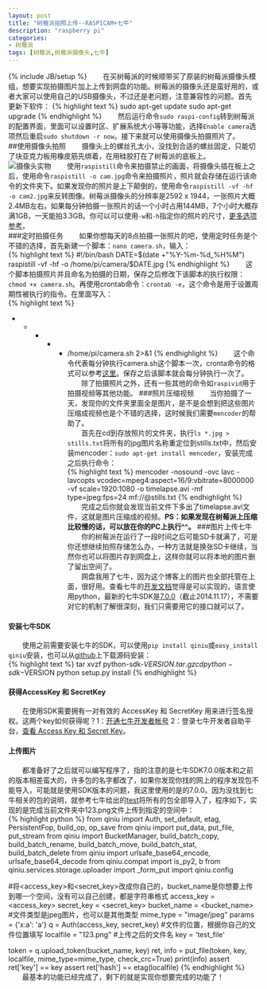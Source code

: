```yaml
---
layout: post
title: "树莓派拍照上传--RASPICAM+七牛"
description: "raspberry pi"
categories: 
- 树莓派
tags: [树莓派,树莓派摄像头,七牛]
---
```

{% include JB/setup %}
　　在买树莓派的时候顺带买了原装的树莓派摄像头模组，想要实现拍摄图片加上上传到网盘的功能。树莓派的摄像头还是蛮好用的，或者大家可以使用自己的USB摄像头，不过还是老问题，注意兼容性的问题。首先更新下软件：
{% highlight text %}
sudo apt-get update
sudo apt-get upgrade
{% endhighlight %}
　　然后运行命令`sudo raspi-config`转到树莓派的配置界面，里面可以设置时区、扩展系统大小等等功能，选择`Enable camera`选项然后重启`sudo shutdown -r now`。接下来就可以使用摄像头拍摄照片了。  
##使用摄像头拍照
　　摄像头上的螺丝孔太小，没找到合适的螺丝固定，只能切了块亚克力板用橡皮筋先绑着，在用硅胶打在了树莓派的底板上。  
![摄像头实物]()
　　使用`raspistill`命令来拍摄禁止的画面，将摄像头插在板上之后，使用命令`raspistill -o cam.jpg`命令来拍摄照片，照片就会存储在运行该命令的文件夹下。如果发现你的照片是上下颠倒的，使用命令`raspistill -vf -hf -o cam2.jpg`来反转图像。树莓派摄像头的分辨率是2592 x 1944，一张照片大概2.4MB左右。如果每分钟拍摄一张照片的话一个小时占用144MB，7个小时大概存满1GB，一天能拍3.3GB。你可以可以使用`-w`和`-h`指定你的照片的尺寸，[更多选项参考](http://dreamcolor.net/archives/raspicam-documentation.html)。  
###定时拍摄任务
　　如果你想每天的8点拍摄一张照片的吧，使用定时任务是个不错的选择，首先新建一个脚本：`nano camera.sh`，输入：  
{% highlight text %}
#!/bin/bash
DATE=$(date +"%Y-%m-%d_%H%M")
raspistill -vf -hf -o /home/pi/camera/$DATE.jpg
{% endhighlight %}
　　这个脚本拍摄照片并且命名为拍摄的日期，保存之后修改下该脚本的执行权限：`chmod +x camera.sh`。再使用crontab命令：`crontab -e`，这个命令是用于设置周期性被执行的指令。在里面写入：  
{% highlight text %}
* * * * * /home/pi/camera.sh 2>&1
{% endhighlight %}
　　这个命令代表每分钟执行camera.sh这个脚本一次，cronta命令的格式可以参考[这里](http://baike.baidu.com/view/1229061.htm)。保存之后该脚本就会每分钟执行一次了。  
　　除了拍摄照片之外，还有一些其他的命令如`raspivid`用于拍摄视频等其他功能。
###照片压缩视频
　　当你拍摄了一天，发现你的文件夹里面全是图片，是不是会想到把这些图片压缩成视频也是个不错的选择，这时候我们需要`mencoder`的帮助了。  
　　首先在cd到存放照片的文件夹，执行`ls *.jpg > stills.txt`将所有的jpg图片名称重定位到stills.txt中，然后安装mencoder：`sudo apt-get install mencoder`，安装完成之后执行命令：  
{% highlight text %}
mencoder -nosound -ovc lavc -lavcopts vcodec=mpeg4:aspect=16/9:vbitrate=8000000 -vf scale=1920:1080 -o timelapse.avi -mf type=jpeg:fps=24 mf://@stills.txt
{% endhighlight %}
　　完成之后你就会发现当前文件下多出了timelapse.avi文件，这就是图片压缩成的视频。**PS：如果发现在树莓派上压缩比较慢的话，可以放在你的PC上执行^^。**
###图片上传七牛
　　你的树莓派在运行了一段时间之后可能SD卡就满了，可是你还想继续拍照存储怎么办，一种方法就是换张SD卡继续，当然你也可以将图片存到网盘上，这样你就可以将本地的图片删了留出空间了。  
　　网盘我用了七牛，因为这个博客上的图片也全部托管在上面，很好用。查看七牛的[开发文档](http://developer.qiniu.com/)觉得是可以实现的，语言使用python，最新的七牛SDK是[7.0.0](https://github.com/qiniu/python-sdk/tags)（截止2014.11.17），不需要对它的机制了解很深刻，我们只需要用它的接口就可以了。  
#### 安装七牛SDK ####
　　使用之前需要安装七牛的SDK，可以使用`pip install qiniu`或`easy_install qiniu`安装，也可以从[github](https://github.com/qiniu/python-sdk/tags)上下载源码安装：  
{% highlight text %}
tar xvzf python-sdk-$VERSION.tar.gz
cd python-sdk-$VERSION
python setup.py install
{% endhighlight %}
#### 获得AccessKey 和 SecretKey ####
　　在使用SDK需要拥有一对有效的 AccessKey 和 SecretKey 用来进行签名授权。这两个key如何获得呢？1：[开通七牛开发者帐号](https://portal.qiniu.com/signup) 2：登录七牛开发者自助平台，[查看 Access Key 和 Secret Key](https://portal.qiniu.com/setting/key)。  
#### 上传图片 ####
　　都准备好了之后就可以编写程序了，指的注意的是七牛SDK7.0.0版本和之前的版本相差蛮大的，许多包的名字都改了，如果你发现你找的网上的程序发现包不能导入，可能就是使用SDK版本的问题，我这里使用的是的7.0.0。因为没找到七牛相关的包的说明，就参考七牛给出的[test](https://github.com/qiniu/python-sdk)将所有的包全部导入了，程序如下，实现的是完成当前文件夹中123.png文件上传到指定的空间中：  
{% highlight python %}
from qiniu import Auth, set_default, etag, PersistentFop, build_op, op_save
from qiniu import put_data, put_file, put_stream
from qiniu import BucketManager, build_batch_copy, build_batch_rename, build_batch_move, build_batch_stat, build_batch_delete
from qiniu import urlsafe_base64_encode, urlsafe_base64_decode
from qiniu.compat import is_py2, b
from qiniu.services.storage.uploader import _form_put
import qiniu.config

#将<access_key>和<secret_key>改成你自己的，bucket_name是你想要上传到哪一个空间，没有可以自己创建，都是字符串格式
access_key = <access_key>
secret_key = <secret_key>
bucket_name = <bucket_name>
#文件类型是jpeg图片，也可以是其他类型
mime_type = "image/jpeg"
params = {'x:a': 'a'}
q = Auth(access_key, secret_key)
#文件的位置，根据你自己的文件位置填写
localfile = "123.png"
#上传之后的文件名
key = 'test_file'

token = q.upload_token(bucket_name, key)
ret, info = put_file(token, key, localfile, mime_type=mime_type, check_crc=True)
print(info)
assert ret['key'] == key
assert ret['hash'] == etag(localfile)
{% endhighlight %}
　　最基本的功能已经完成了，剩下的就是实现你想要完成的功能了！